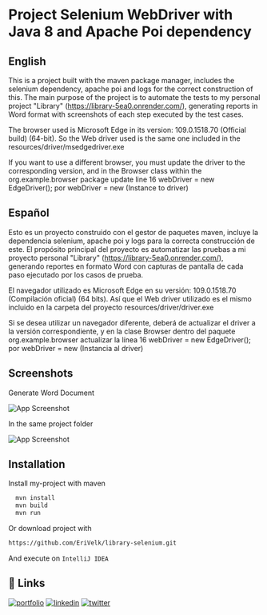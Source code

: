 
# Project Selenium WebDriver with Java 8 and Apache Poi dependency

## English

This is a project built with the maven package manager, includes the selenium dependency, apache poi and logs for the correct construction of this. The main purpose of the project is to automate the tests to my personal project "Library" (https://library-5ea0.onrender.com/), generating reports in Word format with screenshots of each step executed by the test cases.

The browser used is Microsoft Edge in its version: 109.0.1518.70 (Official build) (64-bit). So the Web driver used is the same one included in the resources/driver/msedgedriver.exe

If you want to use a different browser, you must update the driver to the corresponding version, and in the Browser class within the org.example.browser package update line 16 webDriver = new EdgeDriver(); por webDriver = new (Instance to driver)
## Español

Esto es un proyecto construido con el gestor de paquetes maven, incluye la dependencia selenium, apache poi y logs para la correcta construcción de este. El propósito principal del proyecto es automatizar las pruebas a mi proyecto personal "Library" (https://library-5ea0.onrender.com/), generando reportes en formato Word con capturas de pantalla de cada paso ejecutado por los casos de prueba.

El navegador utilizado es Microsoft Edge en su versión: 109.0.1518.70 (Compilación oficial) (64 bits). Así que el Web driver utilizado es el mismo incluido en la carpeta del proyecto resources/driver/driver.exe

Si se desea utilizar un navegador diferente, deberá de actualizar el driver a la versión correspondiente, y en la clase Browser dentro del paquete org.example.browser actualizar la línea 16 webDriver = new EdgeDriver(); por webDriver = new (Instancia al driver)


## Screenshots

Generate Word Document

![App Screenshot](https://i.postimg.cc/ykxrrMWh/doc-demo.png)

In the same project folder

![App Screenshot](https://i.postimg.cc/yNFFCf90/Project.png)

## Installation

Install my-project with maven 

```bash
  mvn install
  mvn build
  mvn run
```
Or download project with 

```bash
https://github.com/EriVelk/library-selenium.git
```

And execute on `IntelliJ IDEA`



## 🔗 Links
[![portfolio](https://img.shields.io/badge/my_portfolio-000?style=for-the-badge&logo=ko-fi&logoColor=white)](https://portfolio-erivelk.vercel.app/)
[![linkedin](https://img.shields.io/badge/linkedin-0A66C2?style=for-the-badge&logo=linkedin&logoColor=white)](https://www.linkedin.com/in/erick-veliz-5a40331b9/)
[![twitter](https://img.shields.io/badge/twitter-1DA1F2?style=for-the-badge&logo=twitter&logoColor=white)](https://twitter.com/erve_pud)
